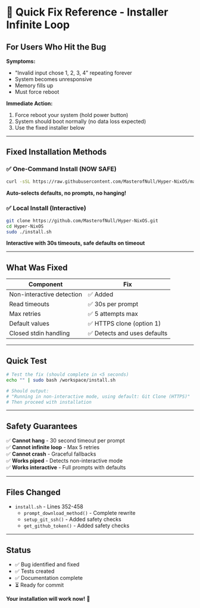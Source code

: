 # 🚨 Quick Fix Reference - Installer Infinite Loop

## For Users Who Hit the Bug

**Symptoms:**
- "Invalid input chose 1, 2, 3, 4" repeating forever
- System becomes unresponsive
- Memory fills up
- Must force reboot

**Immediate Action:**
1. Force reboot your system (hold power button)
2. System should boot normally (no data loss expected)
3. Use the fixed installer below

---

## Fixed Installation Methods

### ✅ One-Command Install (NOW SAFE)
```bash
curl -sSL https://raw.githubusercontent.com/MasterofNull/Hyper-NixOS/main/install.sh | sudo bash
```
**Auto-selects defaults, no prompts, no hanging!**

### ✅ Local Install (Interactive)
```bash
git clone https://github.com/MasterofNull/Hyper-NixOS.git
cd Hyper-NixOS
sudo ./install.sh
```
**Interactive with 30s timeouts, safe defaults on timeout**

---

## What Was Fixed

| Component | Fix |
|-----------|-----|
| Non-interactive detection | ✅ Added |
| Read timeouts | ✅ 30s per prompt |
| Max retries | ✅ 5 attempts max |
| Default values | ✅ HTTPS clone (option 1) |
| Closed stdin handling | ✅ Detects and uses defaults |

---

## Quick Test

```bash
# Test the fix (should complete in <5 seconds)
echo "" | sudo bash /workspace/install.sh

# Should output:
# "Running in non-interactive mode, using default: Git Clone (HTTPS)"
# Then proceed with installation
```

---

## Safety Guarantees

✅ **Cannot hang** - 30 second timeout per prompt  
✅ **Cannot infinite loop** - Max 5 retries  
✅ **Cannot crash** - Graceful fallbacks  
✅ **Works piped** - Detects non-interactive mode  
✅ **Works interactive** - Full prompts with defaults  

---

## Files Changed

- `install.sh` - Lines 352-458
  - `prompt_download_method()` - Complete rewrite
  - `setup_git_ssh()` - Added safety checks
  - `get_github_token()` - Added safety checks

---

## Status

- ✅ Bug identified and fixed
- ✅ Tests created
- ✅ Documentation complete
- ⏳ Ready for commit

**Your installation will work now!** 🎉
